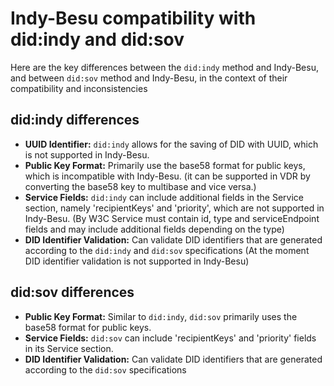 # Indy-Besu compatibility with did:indy and did:sov

Here are the key differences between the `did:indy` method and Indy-Besu, and between `did:sov` method and Indy-Besu, in the context of their compatibility and inconsistencies

## did:indy differences
- **UUID Identifier:** `did:indy` allows for the saving of DID with UUID, which is not supported in Indy-Besu.
- **Public Key Format:** Primarily use the base58 format for public keys, which is incompatible with Indy-Besu. (it can be supported in VDR by converting the base58 key to multibase and vice versa.)
- **Service Fields:** `did:indy` can include additional fields in the Service section, namely 'recipientKeys' and 'priority', which are not supported in Indy-Besu. (By W3C Service must contain id, type and serviceEndpoint fields and may include additional fields depending on the type)
- **DID Identifier Validation:** Can validate DID identifiers that are generated according to the `did:indy` and `did:sov` specifications (At the moment DID identifier validation is not supported in Indy-Besu)
## did:sov differences
- **Public Key Format:** Similar to `did:indy`, `did:sov` primarily uses the base58 format for public keys.
- **Service Fields:** `did:sov` can include 'recipientKeys' and 'priority' fields in its Service section.
- **DID Identifier Validation:** Can validate DID identifiers that are generated according to the `did:sov` specifications